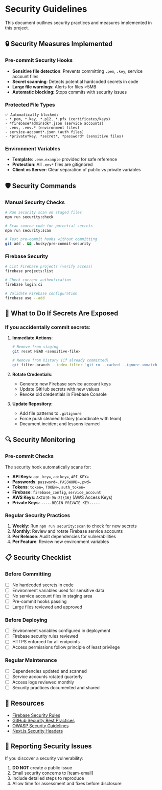 # Security Guidelines

This document outlines security practices and measures implemented in this project.

## 🔒 Security Measures Implemented

### Pre-commit Security Hooks
- **Sensitive file detection**: Prevents committing `.pem`, `.key`, service account files
- **Secret scanning**: Detects potential hardcoded secrets in code
- **Large file warnings**: Alerts for files >5MB
- **Automatic blocking**: Stops commits with security issues

### Protected File Types
```
✅ Automatically blocked:
- *.pem, *.key, *.p12, *.pfx (certificates/keys)
- *firebase*adminsdk*.json (service accounts)
- .env, .env.* (environment files)
- service-account*.json (auth files)
- *private*key, *secret*, *password* (sensitive files)
```

### Environment Variables
- **Template**: `.env.example` provided for safe reference
- **Protection**: All `.env*` files are gitignored
- **Client vs Server**: Clear separation of public vs private variables

## 🛡️ Security Commands

### Manual Security Checks
```bash
# Run security scan on staged files
npm run security:check

# Scan source code for potential secrets
npm run security:scan

# Test pre-commit hooks without committing
git add . && .husky/pre-commit-security
```

### Firebase Security
```bash
# List Firebase projects (verify access)
firebase projects:list

# Check current authentication
firebase login:ci

# Validate Firebase configuration
firebase use --add
```

## 🚨 What to Do If Secrets Are Exposed

### If you accidentally commit secrets:

1. **Immediate Actions**:
   ```bash
   # Remove from staging
   git reset HEAD <sensitive-file>
   
   # Remove from history (if already committed)
   git filter-branch --index-filter 'git rm --cached --ignore-unmatch <sensitive-file>'
   ```

2. **Rotate Credentials**:
   - Generate new Firebase service account keys
   - Update GitHub secrets with new values
   - Revoke old credentials in Firebase Console

3. **Update Repository**:
   - Add file patterns to `.gitignore`
   - Force push cleaned history (coordinate with team)
   - Document incident and lessons learned

## 🔍 Security Monitoring

### Pre-commit Checks
The security hook automatically scans for:

- **API Keys**: `api_key=`, `apikey=`, `API_KEY=`
- **Passwords**: `password=`, `PASSWORD=`, `pwd=`
- **Tokens**: `token=`, `TOKEN=`, `auth_token=`
- **Firebase**: `firebase_config`, `service_account`
- **AWS Keys**: `AKIA[0-9A-Z]{16}` (AWS Access Keys)
- **Private Keys**: `-----BEGIN PRIVATE KEY-----`

### Regular Security Practices

1. **Weekly**: Run `npm run security:scan` to check for new secrets
2. **Monthly**: Review and rotate Firebase service accounts
3. **Per Release**: Audit dependencies for vulnerabilities
4. **Per Feature**: Review new environment variables

## 📋 Security Checklist

### Before Committing
- [ ] No hardcoded secrets in code
- [ ] Environment variables used for sensitive data
- [ ] No service account files in staging area
- [ ] Pre-commit hooks passing
- [ ] Large files reviewed and approved

### Before Deploying
- [ ] Environment variables configured in deployment
- [ ] Firebase security rules reviewed
- [ ] HTTPS enforced for all endpoints
- [ ] Access permissions follow principle of least privilege

### Regular Maintenance
- [ ] Dependencies updated and scanned
- [ ] Service accounts rotated quarterly
- [ ] Access logs reviewed monthly
- [ ] Security practices documented and shared

## 🔗 Resources

- [Firebase Security Rules](https://firebase.google.com/docs/rules)
- [GitHub Security Best Practices](https://docs.github.com/en/code-security)
- [OWASP Security Guidelines](https://owasp.org/www-project-top-ten/)
- [Next.js Security Headers](https://nextjs.org/docs/advanced-features/security-headers)

## 🚨 Reporting Security Issues

If you discover a security vulnerability:

1. **DO NOT** create a public issue
2. Email security concerns to [team-email]
3. Include detailed steps to reproduce
4. Allow time for assessment and fixes before disclosure